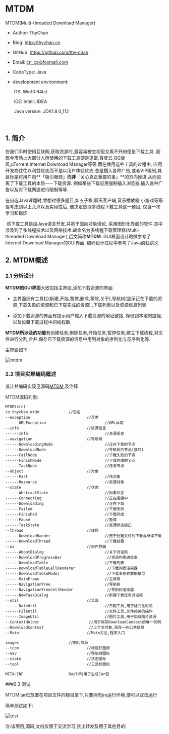 # MTDM

MTDM(Multi-threaded Download Manager)

* Author: ThyChan

* Blog: http://thychan.cn

* GitHub: https://github.com/thy-chan

* Email: cn_cx@foxmail.com

* CodeType: Java

* development environment:

  ​	OS: Win10 64bit

  ​	IDE: Intellij IDEA

  ​	Java version: JDK1.8.0_112

  ​



## 1. 简介	
​	在我们平时使用互联网,获取资源时,最容易被忽视但又离不开的便是下载工具. 而现今市场上大部分人所使用的下载工具便是迅雷,百度云,QQ旋风,uTorrent,Internet Download Manager等等.而在使用这些工具的过程中, 应用开发商往往以利益优先而不是以用户体验优先,总是插入各种广告,或者VIP限制,其目标是将用户向**「吸引眼球」**而非**「关心真正重要的事」**的方向推进,从而脱离了下载工具的本质----下载资源. 例如某些下载应用强制插入浏览器,插入各种广告以及对下载网速进行限制等等.

​	在自选Java课题时,曾想过很多题目,如五子棋,聊天客户端,音乐播放器,小游戏等等.但考虑到以上几点以及实用性后, 便决定选取多线程下载工具这一题目, 仅当一次学习和锻炼.

​	该下载工具是由Java语言开发,并基于面向对象理论, 采用图形化界面的软件.其中涉及到了多线程技术以及网络技术.故命名为多线程下载管理器(Multi-threaded Download Manager),后文简称**MTDM**. GUI界面设计略微参考了Internet Download Manager的GUI界面. 编码设计过程中参考了Java疯狂讲义.



## 2. MTDM概述

### 2.1 分析设计 

**MTDM的GUI界面**大致包括主界面,添加下载资源的界面.

- 主界面拥有工具栏(新建,开始,暂停,删除,移除,关于),导航树(显示正在下载的资源,下载失败的资源和已下载完成的资源) ,下载列表以及资源信息列表


- 添加下载资源的界面有提示用户输入下载资源的地址链接, 存储到本地的路径,以及设置下载过程中的线程数.


**MTDM所涉及的功能**有创建任务,删除任务,开始任务,暂停任务,建立下载线程,对文件进行分割,合并.保存已下载资源的信息中用到对象的序列化与反序列化等.

主界面如下:

![mtdm](..\..\mtdm_imgs\mtdm.png)


### 2.2 项目实现编码概述

设计并编码实现见源码[MTDM](https://github.com/thy-chan/MTDM-Multithreaded-Download-Manager),及注释

MTDM源码列表:

```
MTDM(src)
cn.thychan.mtdm				//包名
--exception							//异常
------URLException							//URL异常
--info								//资源信息
------Info									//资源信息
--navigation					 	//导航树
------DownloadingNode				 		//正在下载的节点
------DownloadNode					 		//导航树的节点(接口)
------FailNode						 		//下载失败的节点
------FinishNode					 		//下载完成的节点
------TaskNode						 		//任务节点
--object							//对象
------Part									//块对象
------Resource								//资源对象
--state								//状态
------AbstractState							//抽象状态
------Connecting							//正在连接中
------Downloading							//正在下载
------Failed								//下载失败
------Finished								//下载完成
------Pause									//暂停
------TaskState								//资源状态接口
--thread							//线程
------DownloadHander						//用于处理文件的下载与继续下载
------DownloadThread						//下载线程
--ui								//用户界面
------AboutDialog							//关于对话框
------DownloadProgressBar					 //资源列表进度条
------DownloadTable							//下载列表
------DownloadTableCellRenderer				 //下载列表渲染器
------DownloadTableModel					 //下载表格式数据模型
------MainFrame								//主框架
------NavigationTree						//导航树
------NavigationTreeCellRender				 //导航树渲染器
------NewTaskDialog							//新建下载任务对话框
--util								//工具
------DateUtil								//日期工具,用于格式化时间
------FileUtil								//文件工具,文件相关的操作
------ImageUtil								//图片工具,用于加载图片资源
--ContextHolder						 //用于保存DownloadContext的唯一实例
--DownloadContext					 //上下文对象,保存一些公共信息
--Main								//Main方法,程序入口

images						//图片资源
--icon								//标题栏图标
--nav								//导航树图标
--state								//状态图标
--tool								//工具栏图标

META-INF					Build时用于生成Jar包
```

###2.3 测试

MTDM.jar已放置在项目文件的根目录下,只要拥有jre运行环境,便可以双击运行

简单测试如下:

![test](..\..\mtdm_imgs\\temp.gif)



注:该项目,源码,文档仅限于交流学习,禁止转发及用于其他目的!